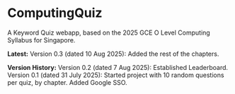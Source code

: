 # ComputingQuiz

A Keyword Quiz webapp, based on the 2025 GCE O Level Computing Syllabus for Singapore.

**Latest:** 
Version 0.3 (dated 10 Aug 2025): Added the rest of the chapters.

**Version History:** 
Version 0.2 (dated 7 Aug 2025): Established Leaderboard.
Version 0.1 (dated 31 July 2025): Started project with 10 random questions per quiz, by chapter. Added Google SSO.

